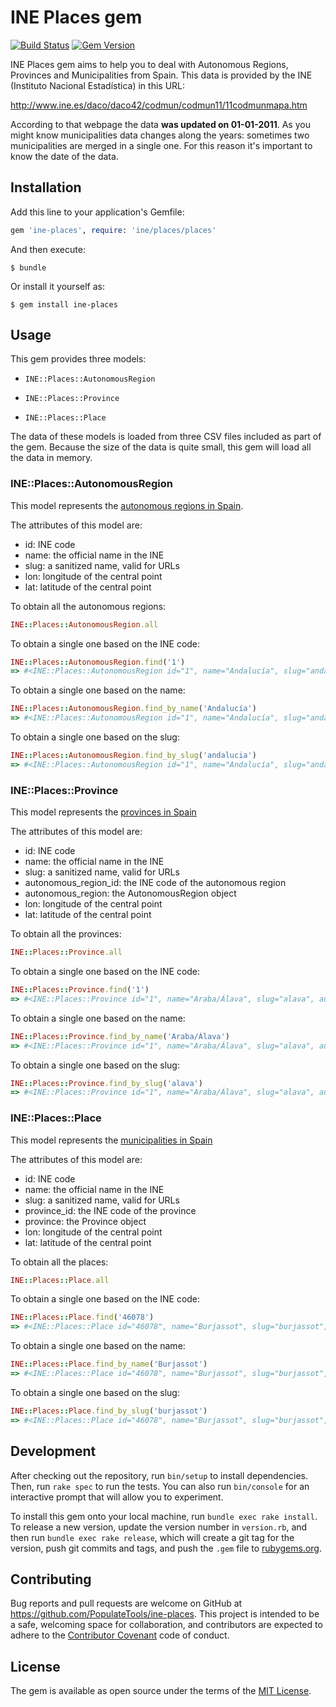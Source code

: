 # INE Places gem

[![Build Status](https://travis-ci.org/PopulateTools/ine-places.svg)](https://travis-ci.org/PopulateTools/ine-places)
[![Gem Version](https://badge.fury.io/rb/ine-places.svg)](https://badge.fury.io/rb/ine-places)

INE Places gem aims to help you to deal with Autonomous Regions, Provinces and Municipalities from
Spain. This data is provided by the INE (Instituto Nacional Estadística) in this URL:

http://www.ine.es/daco/daco42/codmun/codmun11/11codmunmapa.htm

According to that webpage the data **was updated on 01-01-2011**. As you might know municipalities
data changes along the years: sometimes two municipalities are merged in a single one. For this
reason it's important to know the date of the data.

## Installation

Add this line to your application's Gemfile:

```ruby
gem 'ine-places', require: 'ine/places/places'
```

And then execute:

    $ bundle

Or install it yourself as:

    $ gem install ine-places

## Usage

This gem provides three models:

- `INE::Places::AutonomousRegion`

- `INE::Places::Province`

- `INE::Places::Place`

The data of these models is loaded from three CSV files included as part of the gem. Because the
size of the data is quite small, this gem will load all the data in memory.

### INE::Places::AutonomousRegion

This model represents the [autonomous regions in Spain](https://en.wikipedia.org/wiki/Autonomous_communities_of_Spain).

The attributes of this model are:

- id: INE code
- name: the official name in the INE
- slug: a sanitized name, valid for URLs
- lon: longitude of the central point
- lat: latitude of the central point

To obtain all the autonomous regions:

```ruby
INE::Places::AutonomousRegion.all
```

To obtain a single one based on the INE code:

```ruby
INE::Places::AutonomousRegion.find('1')
=> #<INE::Places::AutonomousRegion id="1", name="Andalucía", slug="andalucia", lon="-4.7277528", lat="37.5442706">
```

To obtain a single one based on the name:

```ruby
INE::Places::AutonomousRegion.find_by_name('Andalucía')
=> #<INE::Places::AutonomousRegion id="1", name="Andalucía", slug="andalucia", lon="-4.7277528", lat="37.5442706">
```

To obtain a single one based on the slug:

```ruby
INE::Places::AutonomousRegion.find_by_slug('andalucia')
=> #<INE::Places::AutonomousRegion id="1", name="Andalucía", slug="andalucia", lon="-4.7277528", lat="37.5442706">
```

### INE::Places::Province

This model represents the [provinces in Spain](https://en.wikipedia.org/wiki/Provinces_of_Spain)

The attributes of this model are:

- id: INE code
- name: the official name in the INE
- slug: a sanitized name, valid for URLs
- autonomous_region_id: the INE code of the autonomous region
- autonomous_region: the AutonomousRegion object
- lon: longitude of the central point
- lat: latitude of the central point

To obtain all the provinces:

```ruby
INE::Places::Province.all
```

To obtain a single one based on the INE code:

```ruby
INE::Places::Province.find('1')
=> #<INE::Places::Province id="1", name="Araba/Álava", slug="alava", autonomous_region_id="16", lon="-2.6983868", lat="42.9099989", autonomous_region=#<INE::Places::AutonomousRegion id="16", name="País Vasco", slug="pais-vasco", lon="-2.6189273", lat="42.9896248">>
```

To obtain a single one based on the name:

```ruby
INE::Places::Province.find_by_name('Araba/Álava')
=> #<INE::Places::Province id="1", name="Araba/Álava", slug="alava", autonomous_region_id="16", lon="-2.6983868", lat="42.9099989", autonomous_region=#<INE::Places::AutonomousRegion id="16", name="País Vasco", slug="pais-vasco", lon="-2.6189273", lat="42.9896248">>
```

To obtain a single one based on the slug:

```ruby
INE::Places::Province.find_by_slug('alava')
=> #<INE::Places::Province id="1", name="Araba/Álava", slug="alava", autonomous_region_id="16", lon="-2.6983868", lat="42.9099989", autonomous_region=#<INE::Places::AutonomousRegion id="16", name="País Vasco", slug="pais-vasco", lon="-2.6189273", lat="42.9896248">>
```

### INE::Places::Place

This model represents the [municipalities in Spain](https://en.wikipedia.org/wiki/List_of_municipalities_of_Spain)

The attributes of this model are:

- id: INE code
- name: the official name in the INE
- slug: a sanitized name, valid for URLs
- province_id: the INE code of the province
- province: the Province object
- lon: longitude of the central point
- lat: latitude of the central point

To obtain all the places:

```ruby
INE::Places::Place.all
```

To obtain a single one based on the INE code:

```ruby
INE::Places::Place.find('46078')
=> #<INE::Places::Place id="46078", name="Burjassot", slug="burjassot", province_id="46", lon="-0.4135963", lat="39.5096699", province=#<INE::Places::Province id="46", name="Valencia/València", slug="valencia", autonomous_region_id="10", lon="-0.3762881", lat="39.4699075", autonomous_region=#<INE::Places::AutonomousRegion id="10", name="Comunidad Valenciana", slug="comunidad-valenciana", lon="-0.7532808999999999", lat="39.4840108">>>
```

To obtain a single one based on the name:

```ruby
INE::Places::Place.find_by_name('Burjassot')
=> #<INE::Places::Place id="46078", name="Burjassot", slug="burjassot", province_id="46", lon="-0.4135963", lat="39.5096699", province=#<INE::Places::Province id="46", name="Valencia/València", slug="valencia", autonomous_region_id="10", lon="-0.3762881", lat="39.4699075", autonomous_region=#<INE::Places::AutonomousRegion id="10", name="Comunidad Valenciana", slug="comunidad-valenciana", lon="-0.7532808999999999", lat="39.4840108">>>
```

To obtain a single one based on the slug:

```ruby
INE::Places::Place.find_by_slug('burjassot')
=> #<INE::Places::Place id="46078", name="Burjassot", slug="burjassot", province_id="46", lon="-0.4135963", lat="39.5096699", province=#<INE::Places::Province id="46", name="Valencia/València", slug="valencia", autonomous_region_id="10", lon="-0.3762881", lat="39.4699075", autonomous_region=#<INE::Places::AutonomousRegion id="10", name="Comunidad Valenciana", slug="comunidad-valenciana", lon="-0.7532808999999999", lat="39.4840108">>>
```

## Development

After checking out the repository, run `bin/setup` to install dependencies. Then, run `rake spec` to run the tests. You can also run `bin/console` for an interactive prompt that will allow you to experiment.

To install this gem onto your local machine, run `bundle exec rake install`. To release a new version, update the version number in `version.rb`, and then run `bundle exec rake release`, which will create a git tag for the version, push git commits and tags, and push the `.gem` file to [rubygems.org](https://rubygems.org).

## Contributing

Bug reports and pull requests are welcome on GitHub at https://github.com/PopulateTools/ine-places. This project is intended to be a safe, welcoming space for collaboration, and contributors are expected to adhere to the [Contributor Covenant](contributor-covenant.org) code of conduct.

## License

The gem is available as open source under the terms of the [MIT License](http://opensource.org/licenses/MIT).

